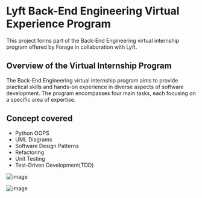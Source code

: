 # Lyft Back-End Engineering Virtual Experience Program
This project forms part of the Back-End Engineering virtual internship program offered by Forage in collaboration with Lyft.
## Overview of the Virtual Internship Program
The Back-End Engineering virtual internship program aims to provide practical skills and hands-on experience in diverse aspects of software development. The program encompasses four main tasks, each focusing on a specific area of expertise. 
## Concept covered
- Python OOPS
- UML Diagrams
- Software Design Patterns
- Refactoring
- Unit Testing
- Test-Driven Development(TDD)

![image](https://github.com/akle98/Backend-Engineering-Lyft/assets/117305589/e292eb6e-e299-4b03-ba0f-cbc8f5a9284f)



![image](https://github.com/akle98/Backend-Engineering-Lyft/assets/117305589/75f321e3-ff6e-42d3-8097-b95a5a35861c)

